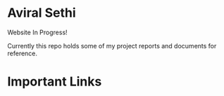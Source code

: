 # Aviral Sethi

Website In Progress!

Currently this repo holds some of my project reports and documents for reference.

# Important Links

